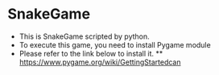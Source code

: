 # SnakeGame
* This is SnakeGame scripted by python.
* To execute this game, you need to install Pygame module
* Please refer to the link below to install it.
** https://www.pygame.org/wiki/GettingStartedcan
